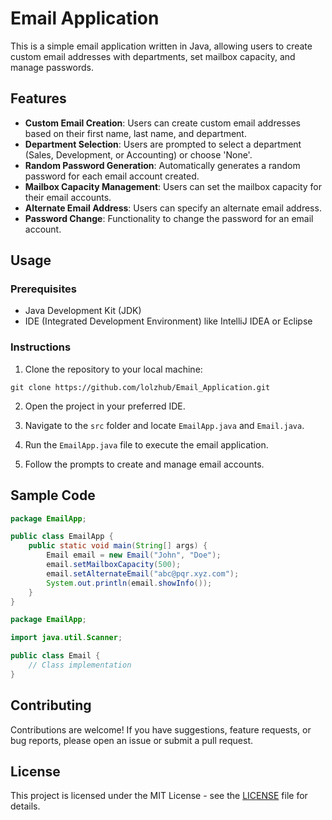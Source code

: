 # Email Application

This is a simple email application written in Java, allowing users to create custom email addresses with departments, set mailbox capacity, and manage passwords.

## Features

- **Custom Email Creation**: Users can create custom email addresses based on their first name, last name, and department.
- **Department Selection**: Users are prompted to select a department (Sales, Development, or Accounting) or choose 'None'.
- **Random Password Generation**: Automatically generates a random password for each email account created.
- **Mailbox Capacity Management**: Users can set the mailbox capacity for their email accounts.
- **Alternate Email Address**: Users can specify an alternate email address.
- **Password Change**: Functionality to change the password for an email account.

## Usage

### Prerequisites

- Java Development Kit (JDK)
- IDE (Integrated Development Environment) like IntelliJ IDEA or Eclipse

### Instructions

1. Clone the repository to your local machine:

```
git clone https://github.com/lolzhub/Email_Application.git
```

2. Open the project in your preferred IDE.

3. Navigate to the `src` folder and locate `EmailApp.java` and `Email.java`.

4. Run the `EmailApp.java` file to execute the email application.

5. Follow the prompts to create and manage email accounts.

## Sample Code

```java
package EmailApp;

public class EmailApp {
    public static void main(String[] args) {
        Email email = new Email("John", "Doe");
        email.setMailboxCapacity(500);
        email.setAlternateEmail("abc@pqr.xyz.com");
        System.out.println(email.showInfo());
    }
}
```

```java
package EmailApp;

import java.util.Scanner;

public class Email {
    // Class implementation
}
```

## Contributing

Contributions are welcome! If you have suggestions, feature requests, or bug reports, please open an issue or submit a pull request.

## License

This project is licensed under the MIT License - see the [LICENSE](LICENSE) file for details.

